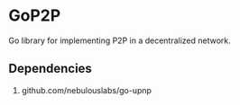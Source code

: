 # GoP2P

Go library for implementing P2P in a decentralized network.

## Dependencies

1. github.com/nebulouslabs/go-upnp
